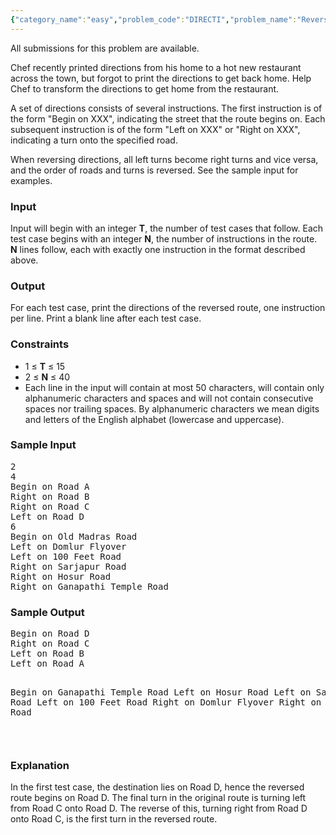 ```yaml
---
{"category_name":"easy","problem_code":"DIRECTI","problem_name":"Reversing directions","languages_supported":{"0":"ADA","1":"ASM","2":"BASH","3":"BF","4":"C","5":"C99 strict","6":"CAML","7":"CLOJ","8":"CLPS","9":"CPP 4.3.2","10":"CPP 4.9.2","11":"CPP14","12":"CS2","13":"D","14":"ERL","15":"FORT","16":"FS","17":"GO","18":"HASK","19":"ICK","20":"ICON","21":"JAVA","22":"JS","23":"LISP clisp","24":"LISP sbcl","25":"LUA","26":"NEM","27":"NICE","28":"NODEJS","29":"PAS fpc","30":"PAS gpc","31":"PERL","32":"PERL6","33":"PHP","34":"PIKE","35":"PRLG","36":"PYTH","37":"PYTH 3.4","38":"RUBY","39":"SCALA","40":"SCM guile","41":"SCM qobi","42":"ST","43":"TCL","44":"TEXT","45":"WSPC"},"max_timelimit":1,"source_sizelimit":50000,"problem_author":"pieguy","problem_tester":"anton_lunyov","date_added":"26-11-2012","tags":{"0":"ad","1":"cakewalk","2":"cook29","3":"pieguy"},"editorial_url":"http://discuss.codechef.com/problems/DIRECTI","time":{"view_start_date":1356288330,"submit_start_date":1356288330,"visible_start_date":1356288262,"end_date":1735669800},"layout":"problem"}
---
```

<span class="solution-visible-txt">All submissions for this problem are available.</span><p>Chef recently printed directions from his home to a hot new restaurant across the town, but forgot to print the directions to get back home. Help Chef to transform the directions to get home from the restaurant.</p>
<p>A set of directions consists of several instructions. The first instruction is of the form "Begin on XXX", indicating the street that the route begins on. Each subsequent instruction is of the form "Left on XXX" or "Right on XXX", indicating a turn onto the specified road.</p>
<p>When reversing directions, all left turns become right turns and vice versa, and the order of roads and turns is reversed. See the sample input for examples.</p>
<h3>Input</h3>
<p>Input will begin with an integer <b>T</b>, the number of test cases that follow. Each test case begins with an integer <b>N</b>, the number of instructions in the route. <b>N</b> lines follow, each with exactly one instruction in the format described above.</p>
<h3>Output</h3>
<p>For each test case, print the directions of the reversed route, one instruction per line. Print a blank line after each test case.</p>
<h3>Constraints</h3>
<ul>
<li>1 ≤ <b>T</b> ≤ 15</li>
<li>2 ≤ <b>N</b> ≤ 40</li>
<li>Each line in the input will contain at most 50 characters, will contain only alphanumeric characters and spaces and will not contain consecutive spaces nor trailing spaces. By alphanumeric characters we mean digits and letters of the English alphabet (lowercase and uppercase).</li>
</ul>
<h3>Sample Input</h3>
<pre>2
4
Begin on Road A
Right on Road B
Right on Road C
Left on Road D
6
Begin on Old Madras Road
Left on Domlur Flyover
Left on 100 Feet Road
Right on Sarjapur Road
Right on Hosur Road
Right on Ganapathi Temple Road
</pre><h3>Sample Output</h3>
<pre>Begin on Road D
Right on Road C
Left on Road B
Left on Road A

Begin on Ganapathi Temple Road
Left on Hosur Road
Left on Sarjapur Road
Left on 100 Feet Road
Right on Domlur Flyover
Right on Old Madras Road

</pre><h3>Explanation</h3>
<p>In the first test case, the destination lies on Road D, hence the reversed route begins on Road D. The final turn in the original route is turning left from Road C onto Road D. The reverse of this, turning right from Road D onto Road C, is the first turn in the reversed route.</p>

